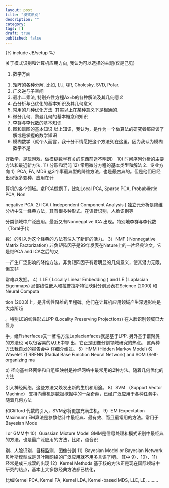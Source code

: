 ```yaml
---
layout: post
title: "模式识别"
description: ""
category: 
tags: []
draft: true
published: false
---
```

{% include JB/setup %}

 关于模式识别和计算机应用方向, 我认为可以选择的主题(仅是己见)
1.	数学方面
1)	矩阵的各种分解. 比如, LU, QR, Cholesky, SVD, Polar. 
2)	广义逆与子空间
3)	最小二乘法, 特别齐性方程Ax=b的各种解法及其几何意义
4)	凸分析与凸优化的基本知识及其几何意义
5)	常用的几种优化方法. 
其实以上在某种意义下是相通的.
6)	微分几何、黎曼几何的基本概念和知识
7)	李群与李代数的基本知识 
8)	图和谱图的基本知识
以上知识，我认为，是作为一个做算法的研究者都应该了解或是掌握的数学知识
9)	模糊数学（就个人而言，我十分不情愿把这个方法列在这里，因为我认为模糊数学不是

好数学，是玩游戏，做模糊数学有关的东西前途不明朗）
10)	时间序列分析的主要方法和最近新方法.
11)	分形和混沌
12)	常用微分方程的基本类型和解法
2．专业方向
   1）PCA, FA, MDS 
      这3个事最典型的降维方法，也是最古典的。但是他们已经出现很多变种，应用在计

算机的各个领域。拿PCA做例子，比如Local PCA, Sparse PCA, Probabilistic PCA, Non

negative PCA.
   2) ICA ( Independent Component Analysis )
     独立元分析是降维分析中又一经典方法，其有很多种形式。在语音识别，人脸识别等

分类领域中广泛应用。最近又有Nonnegative ICA 出现。特别地李群与李代数（Toral子代

数）的引入为这个经典的方法有注入了新鲜的活力。
   3）NMF ( Nonnegative Matrix Factorization)
      非负矩阵因子是99年发表在Nature上的一片经典论文。它是继PCA and ICA之后的又

一产生广泛影响的降维方法。非负矩阵因子有着明显的几何意义，使其潜力无限，但又非

常难以发掘。
   4）LLE ( Locally Linear Embedding ) and LE ( Laplacian Eigenmaps) 
      局部线性嵌入和拉普拉斯特征映射分别发表在Science (2000) 和 Neural Computa

tion (2003)上，是非线性降维的里程碑。他们在计算机应用领域产生深远影响是大势所趋

。特别LE的线性形式LPP (Locality Preserving Projections) 在人脸识别领域已大显身

手，继Fisherfaces又一著名方法Laplacianfaces就是基于LPP. 另外基于谱聚类的方法也
可以很容易的从LE中导
出，它正是图像分割领域研究的热点。
   这两种方法我自发的报告会中 仔细介绍过。
   5）HMM (Hidden Markov Model)
   6)  Wavelet 
   7)  RBFNN (Radial Base Function Neural Network) and SOM (Self-organizing ma

p)
      径向基神经网络和自组织映射是神经网络中最常用的2种方法。随着几何优化的方法

引入神经网络，这些方法又焕发出新的生机和用途。
   8）SVM （Support Vector Machine）
      支持向量机是数据挖掘中的一朵奇葩，已经广泛应用于各种任务中。随着几何方法

和Clifford 代数的引入，SVM必将更加充满生机。
   9）EM (Expectation Maximum)
      EM算法是参数估计中最经典、最有效、而且最常用的方法。常用于 Bayesian Mode

l or GMM中
   10）Guassian Mixture Model
      GMM是信号处理和模式识别中最经典的方法，也是最广泛应用的方法，比如，语音识

别、人脸识别、目标监测、图像分割
    11）Bayesian Model or Bayesian Network
      贝叶斯模型或是贝叶斯网络的广泛应用就不用多言语了吧。
    其中 9）、10）、11）经常是成三成双的出现
    12）Kernel Methods
       基于核的方法正是现在国际领域中研究的热点，基本上大多数经典方法都已核化，

比如Kernel PCA, Kernel FA, Kernel LDA, Kernel-based MDS, LLE, LE, ……..
